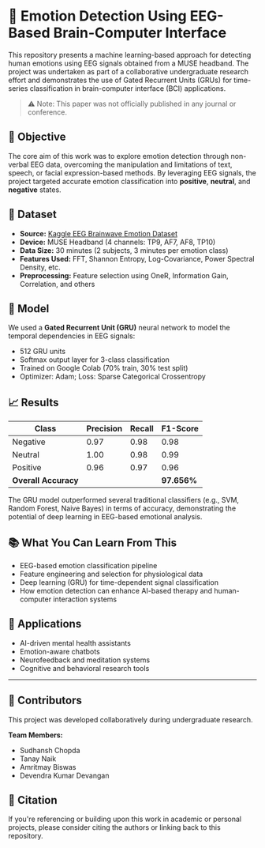 
# 🧠 Emotion Detection Using EEG-Based Brain-Computer Interface

This repository presents a machine learning-based approach for detecting human emotions using EEG signals obtained from a MUSE headband. The project was undertaken as part of a collaborative undergraduate research effort and demonstrates the use of Gated Recurrent Units (GRUs) for time-series classification in brain-computer interface (BCI) applications.

> ⚠️ Note: This paper was not officially published in any journal or conference.

## 🎯 Objective

The core aim of this work was to explore emotion detection through non-verbal EEG data, overcoming the manipulation and limitations of text, speech, or facial expression-based methods. By leveraging EEG signals, the project targeted accurate emotion classification into **positive**, **neutral**, and **negative** states.

## 🧪 Dataset

- **Source:** [Kaggle EEG Brainwave Emotion Dataset](https://www.kaggle.com/datasets/birdy654/eeg-brainwave-dataset-feeling-emotions)
- **Device:** MUSE Headband (4 channels: TP9, AF7, AF8, TP10)
- **Data Size:** 30 minutes (2 subjects, 3 minutes per emotion class)
- **Features Used:** FFT, Shannon Entropy, Log-Covariance, Power Spectral Density, etc.
- **Preprocessing:** Feature selection using OneR, Information Gain, Correlation, and others

## 🧠 Model

We used a **Gated Recurrent Unit (GRU)** neural network to model the temporal dependencies in EEG signals:
- 512 GRU units
- Softmax output layer for 3-class classification
- Trained on Google Colab (70% train, 30% test split)
- Optimizer: Adam; Loss: Sparse Categorical Crossentropy

## 📈 Results

| Class     | Precision | Recall | F1-Score |
|-----------|-----------|--------|----------|
| Negative  | 0.97      | 0.98   | 0.98     |
| Neutral   | 1.00      | 0.98   | 0.99     |
| Positive  | 0.96      | 0.97   | 0.96     |
| **Overall Accuracy** |     |        | **97.656%** |

The GRU model outperformed several traditional classifiers (e.g., SVM, Random Forest, Naive Bayes) in terms of accuracy, demonstrating the potential of deep learning in EEG-based emotional analysis.

## 📚 What You Can Learn From This

- EEG-based emotion classification pipeline
- Feature engineering and selection for physiological data
- Deep learning (GRU) for time-dependent signal classification
- How emotion detection can enhance AI-based therapy and human-computer interaction systems

## 🚀 Applications

- AI-driven mental health assistants
- Emotion-aware chatbots
- Neurofeedback and meditation systems
- Cognitive and behavioral research tools

---
## 🤝 Contributors

This project was developed collaboratively during undergraduate research.

**Team Members:**
- Sudhansh Chopda  
- Tanay Naik  
- Amritmay Biswas  
- Devendra Kumar Devangan

## 📝 Citation

If you're referencing or building upon this work in academic or personal projects, please consider citing the authors or linking back to this repository.



